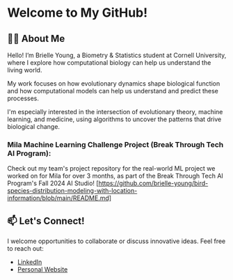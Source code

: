 # Welcome to My GitHub!

## 👩‍💻 About Me
Hello! I’m Brielle Young, a Biometry & Statistics student at Cornell University, where I explore how computational biology can help us understand the living world.

My work focuses on how evolutionary dynamics shape biological function and how computational models can help us understand and predict these processes.

I'm especially interested in the intersection of evolutionary theory, machine learning, and medicine, using algorithms to uncover the patterns that drive biological change.

### Mila Machine Learning Challenge Project (Break Through Tech AI Program):
Check out my team's project repository for the real-world ML project we worked on for Mila for over 3 months, as part of the Break Through Tech AI Program's Fall 2024 AI Studio! [https://github.com/brielle-young/bird-species-distribution-modeling-with-location-information/blob/main/README.md]

## 📫 Let's Connect!
I welcome opportunities to collaborate or discuss innovative ideas. Feel free to reach out:
- [LinkedIn](https://www.linkedin.com/in/brielleyoung/)
- [Personal Website](https://brielle-young.github.io/profile/)




